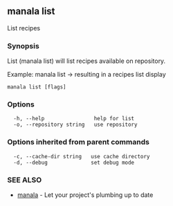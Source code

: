 ## manala list

List recipes

### Synopsis

List (manala list) will list recipes available on
repository.

Example: manala list -> resulting in a recipes list display

```
manala list [flags]
```

### Options

```
  -h, --help                help for list
  -o, --repository string   use repository
```

### Options inherited from parent commands

```
  -c, --cache-dir string   use cache directory
  -d, --debug              set debug mode
```

### SEE ALSO

* [manala](manala.md)	 - Let your project's plumbing up to date

